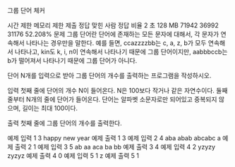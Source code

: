 그룹 단어 체커
 
시간 제한	메모리 제한	제출	정답	맞힌 사람	정답 비율
2 초	128 MB	71942	36992	31176	52.208%
문제
그룹 단어란 단어에 존재하는 모든 문자에 대해서, 각 문자가 연속해서 나타나는 경우만을 말한다. 예를 들면, ccazzzzbb는 c, a, z, b가 모두 연속해서 나타나고, kin도 k, i, n이 연속해서 나타나기 때문에 그룹 단어이지만, aabbbccb는 b가 떨어져서 나타나기 때문에 그룹 단어가 아니다.

단어 N개를 입력으로 받아 그룹 단어의 개수를 출력하는 프로그램을 작성하시오.

입력
첫째 줄에 단어의 개수 N이 들어온다. N은 100보다 작거나 같은 자연수이다. 둘째 줄부터 N개의 줄에 단어가 들어온다. 단어는 알파벳 소문자로만 되어있고 중복되지 않으며, 길이는 최대 100이다.

출력
첫째 줄에 그룹 단어의 개수를 출력한다.

예제 입력 1 
3
happy
new
year
예제 출력 1 
3
예제 입력 2 
4
aba
abab
abcabc
a
예제 출력 2 
1
예제 입력 3 
5
ab
aa
aca
ba
bb
예제 출력 3 
4
예제 입력 4 
2
yzyzy
zyzyz
예제 출력 4 
0
예제 입력 5 
1
z
예제 출력 5 
1